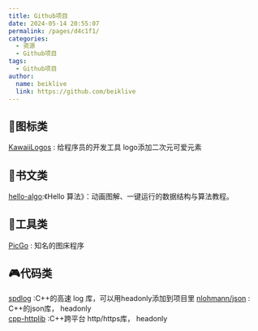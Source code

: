 ```yaml
---
title: Github项目
date: 2024-05-14 20:55:07
permalink: /pages/d4c1f1/
categories:
  - 资源
  - Github项目
tags:
  - Github项目
author: 
  name: beiklive
  link: https://github.com/beiklive
---
```


## 🎨图标类

[KawaiiLogos](https://github.com/SAWARATSUKI/KawaiiLogos) : 给程序员的开发工具 logo添加二次元可爱元素 

## 📖书文类


[hello-algo](https://github.com/krahets/hello-algo):《Hello 算法》：动画图解、一键运行的数据结构与算法教程。 

## 🔨工具类

 [PicGo](https://github.com/Molunerfinn/PicGo) : 知名的图床程序


## 🎮代码类


[spdlog](https://github.com/gabime/spdlog) :C++的高速 log 库，可以用headonly添加到项目里 
[nlohmann/json](https://github.com/nlohmann/json) : C++的json库， headonly       
[cpp-httplib](https://github.com/yhirose/cpp-httplib) :C++跨平台 http/https库， headonly  
